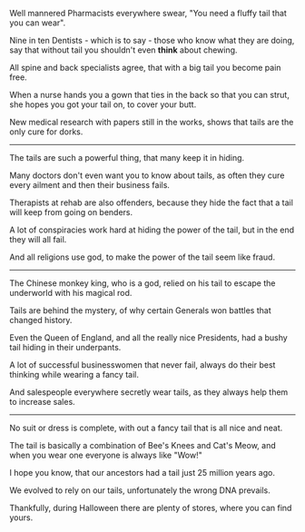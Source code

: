 Well mannered Pharmacists everywhere swear,
"You need a fluffy tail that you can wear".

Nine in ten Dentists - which is to say - those who know what they are doing,
say that without tail you shouldn't even __think__ about chewing.

All spine and back specialists agree,
that with a big tail you become pain free.

When a nurse hands you a gown that ties in the back so that you can strut,
she hopes you got your tail on, to cover your butt.

New medical research with papers still in the works,
shows that tails are the only cure for dorks.

---

The tails are such a powerful thing,
that many keep it in hiding.

Many doctors don't even want you to know about tails,
as often they cure every ailment and then their business fails.

Therapists at rehab are also offenders,
because they hide the fact that a tail will keep from going on benders.

A lot of conspiracies work hard at hiding the power of the tail,
but in the end they will all fail.

And all religions use god,
to make the power of the tail seem like fraud.

---

The Chinese monkey king, who is a god,
relied on his tail to escape the underworld with his magical rod.

Tails are behind the mystery,
of why certain Generals won battles that changed history.

Even the Queen of England, and all the really nice Presidents,
had a bushy tail hiding in their underpants.

A lot of successful businesswomen that never fail,
always do their best thinking while wearing a fancy tail.

And salespeople everywhere secretly wear tails,
as they always help them to increase sales.

---

No suit or dress is complete,
with out a fancy tail that is all nice and neat.

The tail is basically a combination of Bee's Knees and Cat's Meow,
and when you wear one everyone is always like "Wow!"

I hope you know,
that our ancestors had a tail just 25 million years ago.

We evolved to rely on our tails,
unfortunately the wrong DNA prevails.

Thankfully, during Halloween there are plenty of stores,
where you can find yours.
